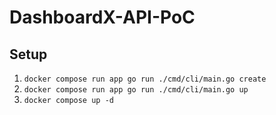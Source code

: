 # DashboardX-API-PoC

## Setup

1. `docker compose run app go run ./cmd/cli/main.go create`
2. `docker compose run app go run ./cmd/cli/main.go up`
3. `docker compose up -d`